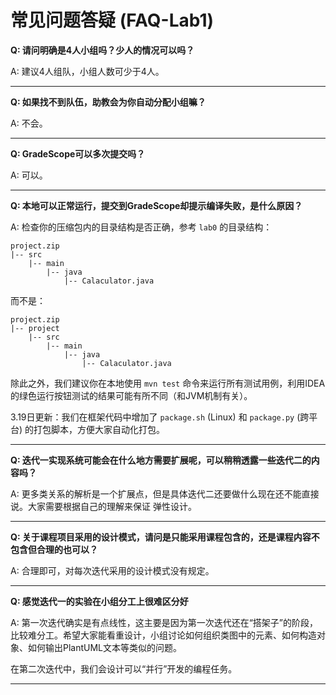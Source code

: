 # 常见问题答疑 (FAQ-Lab1)

**Q: 请问明确是4人小组吗？少人的情况可以吗？**

A: 建议4人组队，小组人数可少于4人。

---

**Q: 如果找不到队伍，助教会为你自动分配小组嘛？**

A: 不会。

---

**Q: GradeScope可以多次提交吗？**

A: 可以。

---

**Q: 本地可以正常运行，提交到GradeScope却提示编译失败，是什么原因？**

A: 检查你的压缩包内的目录结构是否正确，参考 `lab0` 的目录结构：

```
project.zip
|-- src
    |-- main
        |-- java
            |-- Calaculator.java
```

而不是：

```
project.zip
|-- project
    |-- src
        |-- main
            |-- java
                |-- Calaculator.java
```

除此之外，我们建议你在本地使用 `mvn test` 命令来运行所有测试用例，利用IDEA的绿色运行按钮测试的结果可能有所不同（和JVM机制有关）。

3.19日更新：我们在框架代码中增加了 `package.sh` (Linux) 和 `package.py` (跨平台) 的打包脚本，方便大家自动化打包。

---

**Q: 迭代一实现系统可能会在什么地方需要扩展呢，可以稍稍透露一些迭代二的内容吗？**

A: 更多类关系的解析是一个扩展点，但是具体迭代二还要做什么现在还不能直接说。大家需要根据自己的理解来保证 弹性设计。

---

**Q: 关于课程项目采用的设计模式，请问是只能采用课程包含的，还是课程内容不包含但合理的也可以？**

A: 合理即可，对每次迭代采用的设计模式没有规定。

---

**Q: 感觉迭代一的实验在小组分工上很难区分好**

A: 第一次迭代确实是有点线性，这主要是因为第一次迭代还在“搭架子”的阶段，比较难分工。希望大家能看重设计，小组讨论如何组织类图中的元素、如何构造对象、如何输出PlantUML文本等类似的问题。

在第二次迭代中，我们会设计可以“并行”开发的编程任务。

---